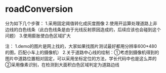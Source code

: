 # roadConversion
分为如下几个步骤：
1.采用固定阈值转化成灰度图像
2.使用开运算处理道路上非边线的白色线条（此白色线条是由于光线反射原因造成的，后续应该也会碰到这个问题）
3.使用膨胀使白色区域扩大

注：
1.demo的图片是网上找的，大家如果找图片测试最好都用分辨率600*480的图，匹配小车上的摄像机）
2.关于道路中心线的绘制：①考虑到摄像机得到的图片中道路位置相对固定，可以采用坐标定位的方法，学长代码中也是这么弄的
                      ②采用像素识别，在检测到大面积白色区域判定为道路边线
